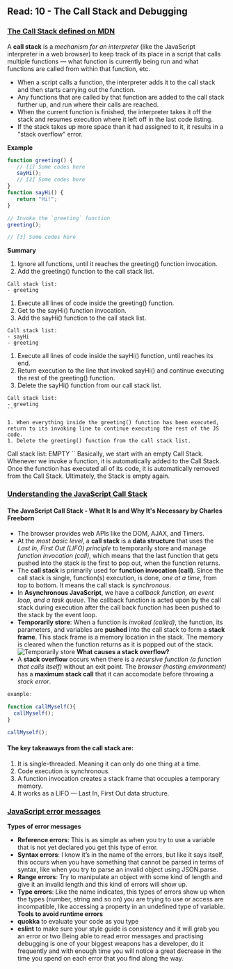 ## Read: 10 - The Call Stack and Debugging



### [The Call Stack defined on MDN](https://developer.mozilla.org/en-US/docs/Glossary/Call_stack)
A **call stack** is a *mechanism for an interpreter* (like the JavaScript interpreter in a web browser) to keep track of its place in a script that calls multiple functions — what function is currently being run and what functions are called from within that function, etc.
+ When a script calls a function, the interpreter adds it to the call stack and then starts carrying out the function.
+ Any functions that are called by that function are added to the call stack further up, and run where their calls are reached.
+ When the current function is finished, the interpreter takes it off the stack and resumes execution where it left off in the last code listing.
+ If the stack takes up more space than it had assigned to it, it results in a "stack overflow" error.

**Example**
```javascript
function greeting() {
   // [1] Some codes here
   sayHi();
   // [2] Some codes here
}
function sayHi() {
   return "Hi!";
}

// Invoke the `greeting` function
greeting();

// [3] Some codes here
```
**Summary**
1. Ignore all functions, until it reaches the greeting() function invocation.
1. Add the greeting() function to the call stack list.
```
Call stack list:
- greeting
```

1. Execute all lines of code inside the greeting() function.
1. Get to the sayHi() function invocation.
1. Add the sayHi() function to the call stack list.
```
Call stack list:
- sayHi
- greeting
```

1. Execute all lines of code inside the sayHi() function, until reaches its end.
1. Return execution to the line that invoked sayHi() and continue executing the rest of the greeting() function.
1. Delete the sayHi() function from our call stack list.
```
Call stack list:
- greeting
``

1. When everything inside the greeting() function has been executed, return to its invoking line to continue executing the rest of the JS code.
1. Delete the greeting() function from the call stack list.
```
Call stack list:
EMPTY
``
Basically, we start with an empty Call Stack. Whenever we invoke a function, it is automatically added to the Call Stack. Once the function has executed all of its code, it is automatically removed from the Call Stack. Ultimately, the Stack is empty again.
### [Understanding the JavaScript Call Stack](https://www.freecodecamp.org/news/understanding-the-javascript-call-stack-861e41ae61d4/)

#### The JavaScript Call Stack - What It Is and Why It's Necessary by Charles Freeborn
+ The browser provides web APIs like the DOM, AJAX, and Timers.
+ At the *most basic level*, a **call stack** is a **data structure** that uses the *Last In, First Out (LIFO) principle* to temporarily store and manage *function invocation (call)*, which means that the last function that gets pushed into the stack is the first to pop out, when the function returns.
+ The **call stack** is primarily used for **function invocation (call)**. Since the call stack is single, function(s) execution, is done, *one at a time*, from top to bottom. It means the call stack is *synchronous*.
+ In **Asynchronous JavaScript**, we have a *callback function, an event loop, and a task queue*. The callback function is acted upon by the call stack during execution after the call back function has been pushed to the stack by the event loop.
+ **Temporarily store**: When a function is *invoked (called)*, the function, its parameters, and variables are **pushed** into the call stack to form a **stack frame**. This stack frame is a memory location in the stack. The memory is cleared when the function returns as it is popped out of the stack.
 ![Temporarily store](https://cdn-media-1.freecodecamp.org/images/QgR2uIk7tW0YNz0Xm8g0jAPeRFI0e4sCejsv)
**What causes a stack overflow?**
+ A **stack overflow** occurs when there is a *recursive function (a function that calls itself)* without an exit point. The *browser (hosting environment)* has a **maximum stack call** that it can accomodate before throwing a *stack error*.
``` javascript
example:

function callMyself(){
  callMyself();
}

callMyself();
```
#### The key takeaways from the call stack are:
1. It is single-threaded. Meaning it can only do one thing at a time.
2. Code execution is synchronous.
3. A function invocation creates a stack frame that occupies a temporary memory.
4. It works as a LIFO — Last In, First Out data structure.
### [JavaScript error messages](https://codeburst.io/javascript-error-messages-debugging-d23f84f0ae7c)
**Types of error messages**
+ **Reference errors**: This is as simple as when you try to use a variable that is not yet declared you get this type of error.
+ **Syntax errors**: I know it’s in the name of the errors, but like it says itself, this occurs when you have something that cannot be parsed in terms of syntax, like when you try to parse an invalid object using JSON.parse.
+ **Range errors**: Try to manipulate an object with some kind of length and give it an invalid length and this kind of errors will show up.
+ **Type errors**: Like the name indicates, this types of errors show up when the types (number, string and so on) you are trying to use or access are incompatible, like accessing a property in an undefined type of variable.
**Tools to avoid runtime errors**
+ **quokka** to evaluate your code as you type
+ **eslint** to make sure your style guide is consistency and it will grab you an error or two 
Being able to read error messages and practising debugging is one of your biggest weapons has a developer, do it frequently and with enough time you will notice a great decrease in the time you spend on each error that you find along the way.
